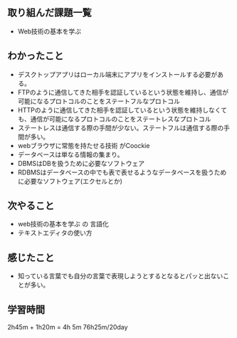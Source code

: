## 取り組んだ課題一覧

- Web技術の基本を学ぶ

## わかったこと

- デスクトップアプリはローカル端末にアプリをインストールする必要がある。
- FTPのように通信してきた相手を認証しているという状態を維持し、通信が可能になるプロトコルのことをステートフルなプロトコル
- HTTPのように通信してきた相手を認証しているという状態を維持しなくても、通信が可能になるプロトコルのことをステートレスなプロトコル
- ステートレスは通信する際の手間が少ない。ステートフルは通信する際の手間が多い。
- webブラウザに常態を持たせる技術 がCoockie
- データベースは単なる情報の集まり。
- DBMSはDBを扱うために必要なソフトウェア
- RDBMSはデータベースの中でも表で表せるようなデータベースを扱うために必要なソフトウェア(エクセルとか)

## 次やること

- web技術の基本を学ぶ の 言語化
- テキストエディタの使い方

## 感じたこと

- 知っている言葉でも自分の言葉で表現しようとするとなるとパッと出ないことが多い。

## 学習時間

 2h45m + 1h20m = 4h 5m
76h25m/20day

